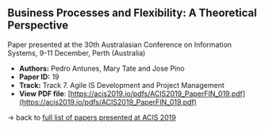 ## Business Processes and Flexibility: A Theoretical Perspective

Paper presented at the 30th Australasian Conference on Information Systems, 9-11 December, Perth (Australia)
- **Authors:** Pedro Antunes, Mary Tate and Jose Pino
- **Paper ID:** 19
- **Track:** Track 7. Agile IS Development and Project Management
- **View PDF file**: [https://acis2019.io/pdfs/ACIS2019_PaperFIN_019.pdf](https://acis2019.io/pdfs/ACIS2019_PaperFIN_019.pdf)

&rarr; back to [full list of papers presented at ACIS 2019](https://acis2019.io/)